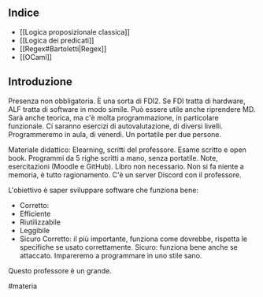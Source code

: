 ## Indice

* [[Logica proposizionale classica]]
* [[Logica dei predicati]]
* [[Regex#Bartoletti|Regex]]
* [[OCaml]]

## Introduzione

Presenza non obbligatoria.
È una sorta di FDI2. Se FDI tratta di <span class="orange">hardware</span>, ALF tratta di <span class="blue">software</span> in modo simile.
Può essere utile anche riprendere MD.
Sarà anche teorica, ma c'è molta programmazione, in particolare funzionale.
Ci saranno esercizi di autovalutazione, di diversi livelli.
Programmeremo in aula, di venerdì. Un portatile per due persone.

Materiale didattico: Elearning, scritti del professore.
Esame scritto e open book.
Programmi da 5 righe scritti a mano, senza portatile.
Note, esercitazioni (Moodle e GitHub). Libro non necessario.
Non si fa niente a memoria, è tutto ragionamento.
C'è un server Discord con il professore.

L'obiettivo è saper sviluppare software che <span class="green">funziona bene</span>:
- Corretto:
- Efficiente
- Riutilizzabile
- Leggibile
- Sicuro
Corretto: il più importante, funziona come dovrebbe, rispetta le specifiche se usato correttamente.
Sicuro: funziona bene anche se attaccato.
Impareremo a programmare in uno stile sano.

Questo professore è un grande.

#materia